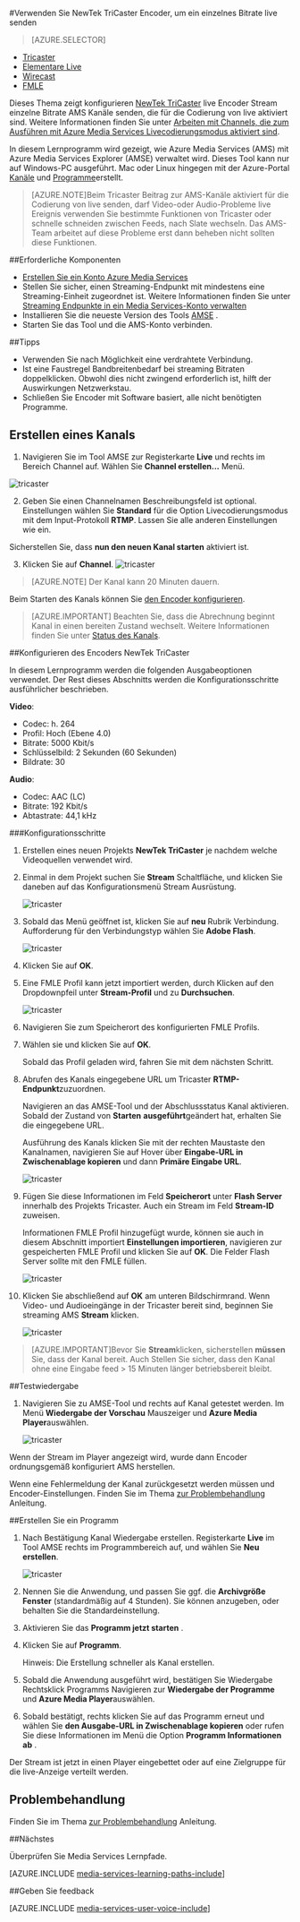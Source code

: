 <properties 
    pageTitle="Konfigurieren den Encoder NewTek TriCaster eine einzelne Bitrate live senden | Microsoft Azure" 
    description="Dieses Thema zeigt konfigurieren Tricaster live Encoder Stream einzelne Bitrate AMS Kanäle senden, die für die Codierung von live aktiviert sind." 
    services="media-services" 
    documentationCenter="" 
    authors="cenkdin" 
    manager="erikre" 
    editor=""/>

<tags 
    ms.service="media-services" 
    ms.workload="media" 
    ms.tgt_pltfrm="na" 
    ms.devlang="ne" 
    ms.topic="article" 
    ms.date="10/12/2016" 
    ms.author="juliako;cenkd;anilmur"/>

#<a name="use-the-newtek-tricaster-encoder-to-send-a-single-bitrate-live-stream"></a>Verwenden Sie NewTek TriCaster Encoder, um ein einzelnes Bitrate live senden

> [AZURE.SELECTOR]
- [Tricaster](media-services-configure-tricaster-live-encoder.md)
- [Elementare Live](media-services-configure-elemental-live-encoder.md)
- [Wirecast](media-services-configure-wirecast-live-encoder.md)
- [FMLE](media-services-configure-fmle-live-encoder.md)

Dieses Thema zeigt konfigurieren [NewTek TriCaster](http://newtek.com/products/tricaster-40.html) live Encoder Stream einzelne Bitrate AMS Kanäle senden, die für die Codierung von live aktiviert sind. Weitere Informationen finden Sie unter [Arbeiten mit Channels, die zum Ausführen mit Azure Media Services Livecodierungsmodus aktiviert sind](media-services-manage-live-encoder-enabled-channels.md).

In diesem Lernprogramm wird gezeigt, wie Azure Media Services (AMS) mit Azure Media Services Explorer (AMSE) verwaltet wird. Dieses Tool kann nur auf Windows-PC ausgeführt. Mac oder Linux hingegen mit der Azure-Portal [Kanäle](media-services-portal-creating-live-encoder-enabled-channel.md#create-a-channel) und [Programme](media-services-portal-creating-live-encoder-enabled-channel.md#create-and-manage-a-program)erstellt.

>[AZURE.NOTE]Beim Tricaster Beitrag zur AMS-Kanäle aktiviert für die Codierung von live senden, darf Video-oder Audio-Probleme live Ereignis verwenden Sie bestimmte Funktionen von Tricaster oder schnelle schneiden zwischen Feeds, nach Slate wechseln. Das AMS-Team arbeitet auf diese Probleme erst dann beheben nicht sollten diese Funktionen.


##<a name="prerequisites"></a>Erforderliche Komponenten

- [Erstellen Sie ein Konto Azure Media Services](media-services-portal-create-account.md)
- Stellen Sie sicher, einen Streaming-Endpunkt mit mindestens eine Streaming-Einheit zugeordnet ist. Weitere Informationen finden Sie unter [Streaming Endpunkte in ein Media Services-Konto verwalten](media-services-portal-manage-streaming-endpoints.md)
- Installieren Sie die neueste Version des Tools [AMSE](https://github.com/Azure/Azure-Media-Services-Explorer) .
- Starten Sie das Tool und die AMS-Konto verbinden.

##<a name="tips"></a>Tipps

- Verwenden Sie nach Möglichkeit eine verdrahtete Verbindung.
- Ist eine Faustregel Bandbreitenbedarf bei streaming Bitraten doppelklicken. Obwohl dies nicht zwingend erforderlich ist, hilft der Auswirkungen Netzwerkstau.
- Schließen Sie Encoder mit Software basiert, alle nicht benötigten Programme.

## <a name="create-a-channel"></a>Erstellen eines Kanals

1.  Navigieren Sie im Tool AMSE zur Registerkarte **Live** und rechts im Bereich Channel auf. Wählen Sie **Channel erstellen...** Menü.

![tricaster](./media/media-services-tricaster-live-encoder/media-services-tricaster1.png)

2. Geben Sie einen Channelnamen Beschreibungsfeld ist optional. Einstellungen wählen Sie **Standard** für die Option Livecodierungsmodus mit dem Input-Protokoll **RTMP**. Lassen Sie alle anderen Einstellungen wie ein.


Sicherstellen Sie, dass **nun den neuen Kanal starten** aktiviert ist.

3. Klicken Sie auf **Channel**.
![tricaster](./media/media-services-tricaster-live-encoder/media-services-tricaster2.png)

>[AZURE.NOTE] Der Kanal kann 20 Minuten dauern.


Beim Starten des Kanals können Sie [den Encoder konfigurieren](media-services-configure-tricaster-live-encoder.md#configure_tricaster_rtmp).

>[AZURE.IMPORTANT] Beachten Sie, dass die Abrechnung beginnt Kanal in einen bereiten Zustand wechselt. Weitere Informationen finden Sie unter [Status des Kanals](media-services-manage-live-encoder-enabled-channels.md#states).

##<a id=configure_tricaster_rtmp></a>Konfigurieren des Encoders NewTek TriCaster

In diesem Lernprogramm werden die folgenden Ausgabeoptionen verwendet. Der Rest dieses Abschnitts werden die Konfigurationsschritte ausführlicher beschrieben. 

**Video**:
 
- Codec: h. 264 
- Profil: Hoch (Ebene 4.0) 
- Bitrate: 5000 Kbit/s 
- Schlüsselbild: 2 Sekunden (60 Sekunden) 
- Bildrate: 30
 
**Audio**:

- Codec: AAC (LC) 
- Bitrate: 192 Kbit/s 
- Abtastrate: 44,1 kHz


###<a name="configuration-steps"></a>Konfigurationsschritte

1. Erstellen eines neuen Projekts **NewTek TriCaster** je nachdem welche Videoquellen verwendet wird. 
2. Einmal in dem Projekt suchen Sie **Stream** Schaltfläche, und klicken Sie daneben auf das Konfigurationsmenü Stream Ausrüstung.

    ![tricaster](./media/media-services-tricaster-live-encoder/media-services-tricaster3.png)
3. Sobald das Menü geöffnet ist, klicken Sie auf **neu** Rubrik Verbindung. Aufforderung für den Verbindungstyp wählen Sie **Adobe Flash**.

    ![tricaster](./media/media-services-tricaster-live-encoder/media-services-tricaster4.png)

4. Klicken Sie auf **OK**.

5. Eine FMLE Profil kann jetzt importiert werden, durch Klicken auf den Dropdownpfeil unter **Stream-Profil** und zu **Durchsuchen**.

    ![tricaster](./media/media-services-tricaster-live-encoder/media-services-tricaster5.png)

6. Navigieren Sie zum Speicherort des konfigurierten FMLE Profils.
7. Wählen sie und klicken Sie auf **OK**.

    Sobald das Profil geladen wird, fahren Sie mit dem nächsten Schritt.

6. Abrufen des Kanals eingegebene URL um Tricaster **RTMP-Endpunkt**zuzuordnen.
    
    Navigieren an das AMSE-Tool und der Abschlussstatus Kanal aktivieren. Sobald der Zustand von **Starten** **ausgeführt**geändert hat, erhalten Sie die eingegebene URL.
      
    Ausführung des Kanals klicken Sie mit der rechten Maustaste den Kanalnamen, navigieren Sie auf Hover über **Eingabe-URL in Zwischenablage kopieren** und dann **Primäre Eingabe URL**.  
    
    ![tricaster](./media/media-services-tricaster-live-encoder/media-services-tricaster6.png)

7. Fügen Sie diese Informationen im Feld **Speicherort** unter **Flash Server** innerhalb des Projekts Tricaster. Auch ein Stream im Feld **Stream-ID** zuweisen. 

    Informationen FMLE Profil hinzugefügt wurde, können sie auch in diesem Abschnitt importiert **Einstellungen importieren**, navigieren zur gespeicherten FMLE Profil und klicken Sie auf **OK**. Die Felder Flash Server sollte mit den FMLE füllen.

    ![tricaster](./media/media-services-tricaster-live-encoder/media-services-tricaster7.png)

9. Klicken Sie abschließend auf **OK** am unteren Bildschirmrand. Wenn Video- und Audioeingänge in der Tricaster bereit sind, beginnen Sie streaming AMS **Stream** klicken.

    ![tricaster](./media/media-services-tricaster-live-encoder/media-services-tricaster11.png)

>[AZURE.IMPORTANT]Bevor Sie **Stream**klicken, sicherstellen **müssen** Sie, dass der Kanal bereit. 
>Auch Stellen Sie sicher, dass den Kanal ohne eine Eingabe feed > 15 Minuten länger betriebsbereit bleibt. 

##<a name="test-playback"></a>Testwiedergabe
  
1. Navigieren Sie zu AMSE-Tool und rechts auf Kanal getestet werden. Im Menü **Wiedergabe der Vorschau** Mauszeiger und **Azure Media Player**auswählen.  

    ![tricaster](./media/media-services-tricaster-live-encoder/media-services-tricaster8.png)

Wenn der Stream im Player angezeigt wird, wurde dann Encoder ordnungsgemäß konfiguriert AMS herstellen. 

Wenn eine Fehlermeldung der Kanal zurückgesetzt werden müssen und Encoder-Einstellungen. Finden Sie im Thema [zur Problembehandlung](media-services-troubleshooting-live-streaming.md) Anleitung.  

##<a name="create-a-program"></a>Erstellen Sie ein Programm

1. Nach Bestätigung Kanal Wiedergabe erstellen. Registerkarte **Live** im Tool AMSE rechts im Programmbereich auf, und wählen Sie **Neu erstellen**.  

    ![tricaster](./media/media-services-tricaster-live-encoder/media-services-tricaster9.png)

2. Nennen Sie die Anwendung, und passen Sie ggf. die **Archivgröße Fenster** (standardmäßig auf 4 Stunden). Sie können anzugeben, oder behalten Sie die Standardeinstellung.  
3. Aktivieren Sie das **Programm jetzt starten** .
4. Klicken Sie auf **Programm**.  
  
    Hinweis: Die Erstellung schneller als Kanal erstellen.    
 
5. Sobald die Anwendung ausgeführt wird, bestätigen Sie Wiedergabe Rechtsklick Programms Navigieren zur **Wiedergabe der Programme** und **Azure Media Player**auswählen.  
6. Sobald bestätigt, rechts klicken Sie auf das Programm erneut und wählen Sie **den Ausgabe-URL in Zwischenablage kopieren** oder rufen Sie diese Informationen im Menü die Option **Programm Informationen ab** . 

Der Stream ist jetzt in einen Player eingebettet oder auf eine Zielgruppe für die live-Anzeige verteilt werden.  


## <a name="troubleshooting"></a>Problembehandlung

Finden Sie im Thema [zur Problembehandlung](media-services-troubleshooting-live-streaming.md) Anleitung. 


##<a name="next-step"></a>Nächstes

Überprüfen Sie Media Services Lernpfade.

[AZURE.INCLUDE [media-services-learning-paths-include](../../includes/media-services-learning-paths-include.md)]

##<a name="provide-feedback"></a>Geben Sie feedback

[AZURE.INCLUDE [media-services-user-voice-include](../../includes/media-services-user-voice-include.md)]
